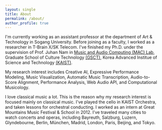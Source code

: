 ```yaml
---
layout: single
title: About
permalink: /about/
author_profile: true
---
```



I'm currently working as an assistant professor at the department of Art & Technology in Sogang University. Before joining as a faculty, I worked as a researcher in T-Brain X/SK Telecom. I've finished my Ph.D. under the supervision of Prof. Juhan Nam in [Music and Audio Computing (MAC) Lab](http://mac.kaist.ac.kr), Graduate School of Culture Technology [(GSCT)](http://ct.kaist.ac.kr), Korea Advanced Institue of Science and Technology [(KAIST)](http://www.kaist.ac.kr).

My research interest includes Creative AI, Expressive Performance Modeling, Music Visualization, Automatic Music Transcription, Audio-to-Score Alignment, Performance Analysis, Web Audio API, and Computational Musicology.

I love classical music a lot. This is the reason why my research interest is focused mainly on classical music. I've played the cello in KAIST Orchestra, and taken lessons for orchestral conducting. I worked as an intern at Great Mountains Music Festival & School in 2012. I've traveled many cities to watch concerts and operas, including Bayreuth, Salzburg, Luzern, Glyndebourne, Berlin, München, Madrid, London, Paris, Beijing, and Tokyo. 